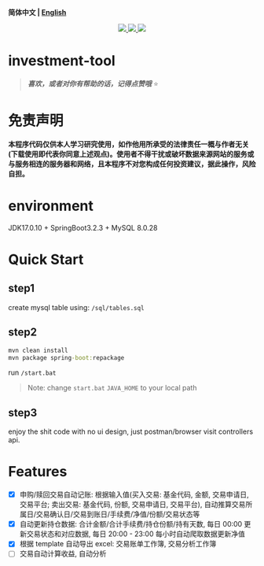**简体中文 | [English](README.md)**

<p align="center">
    <a href="https://github.com/lyzsk/investment-tool/blob/master/LICENSE">
        <img src="https://img.shields.io/github/license/lyzsk/investment-tool.svg?style=plastic&logo=github" />
    </a>
    <a href="https://github.com/lyzsk/investment-tool/members">
        <img src="https://img.shields.io/github/forks/lyzsk/investment-tool.svg?style=plastic&logo=github" />
    </a>
    <a href="https://github.com/lyzsk/investment-tool/stargazers">
        <img src="https://img.shields.io/github/stars/lyzsk/investment-tool.svg?style=plastic&logo=github" />
    </a>
</p>

# investment-tool

> **_喜欢，或者对你有帮助的话，记得点赞哦_** :star:

# 免责声明

**本程序代码仅供本人学习研究使用，如作他用所承受的法律责任一概与作者无关(下载使用即代表你同意上述观点)。使用者不得干扰或破坏数据来源网站的服务或与服务相连的服务器和网络，且本程序不对您构成任何投资建议，据此操作，风险自担。**

# environment

JDK17.0.10 + SpringBoot3.2.3 + MySQL 8.0.28

# Quick Start

## step1

create mysql table using: `/sql/tables.sql`

## step2

```cmd
mvn clean install
mvn package spring-boot:repackage
```

run `/start.bat`

> Note: change `start.bat` `JAVA_HOME` to your local path

## step3

enjoy the shit code with no ui design, just postman/browser visit controllers api.

# Features

-   [x] 申购/赎回交易自动记账: 根据输入值(买入交易: 基金代码, 金额, 交易申请日, 交易平台; 卖出交易: 基金代码, 份额, 交易申请日, 交易平台), 自动推算交易所属日/交易确认日/交易到账日/手续费/净值/份额/交易状态等
-   [x] 自动更新持仓数据: 合计金额/合计手续费/持仓份额/持有天数, 每日 00:00 更新交易状态和对应数据, 每日 20:00 - 23:00 每小时自动爬取数据更新净值
-   [x] 根据 template 自动导出 excel: 交易账单工作簿, 交易分析工作簿
-   [ ] 交易自动计算收益, 自动分析
